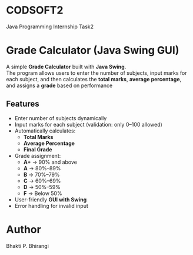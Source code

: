 # CODSOFT2
Java Programming Internship Task2
# Grade Calculator (Java Swing GUI)

A simple **Grade Calculator** built with **Java Swing**.  
The program allows users to enter the number of subjects, input marks for each subject, and then calculates the **total marks**, **average percentage**, and assigns a **grade** based on performance

##  Features
- Enter number of subjects dynamically  
- Input marks for each subject (validation: only 0–100 allowed)  
- Automatically calculates:  
  - **Total Marks**  
  - **Average Percentage**  
  - **Final Grade**  
- Grade assignment:  
  - **A+** → 90% and above  
  - **A** → 80%–89%  
  - **B** → 70%–79%  
  - **C** → 60%–69%  
  - **D** → 50%–59%  
  - **F** → Below 50%  
- User-friendly **GUI with Swing**  
- Error handling for invalid input  

# Author 
Bhakti P. Bhirangi
